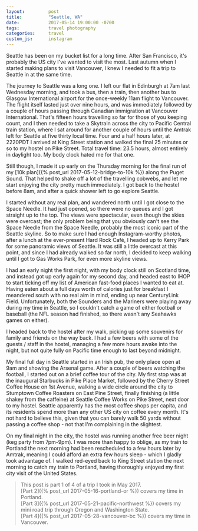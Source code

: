 ```yaml
---
layout:         post
title:          "Seattle, WA"
date:           2017-05-14 19:00:00 -0700
tags:           travel photography
categories:     travel
custom_js:      instagram
---
```


Seattle has been on my bucket list for a long time. After San Francisco, it's probably the US city I've wanted to visit the most. Last autumn when I started making plans to visit Vancouver, I knew I needed to fit a trip to Seattle in at the same time.

<!-- Read More -->

The journey to Seattle was a long one. I left our flat in Edinburgh at 7am last Wednesday morning, and took a bus, then a train, then another bus to Glasgow International airport for the once-weekly 11am flight to Vancouver. The flight itself lasted just over nine hours, and was immediately followed by a couple of hours passing through Canadian immigration at Vancouver International. That's fifteen hours travelling so far for those of you keeping count, and I then needed to take a Skytrain across the city to Pacific Central train station, where I sat around for another couple of hours until the Amtrak left for Seattle at five thirty local time. Four and a half hours later, at 2220PDT I arrived at King Street station and walked the final 25 minutes or so to my hostel on Pike Street. Total travel time: 23.5 hours, almost entirely in daylight too. My body clock hated me for that one.

Still though, I made it up early on the Thursday morning for the final run of my [10k plan]({% post_url 2017-05-12-bridge-to-10k %}) along the Puget Sound. That helped to shake off a lot of the travelling cobwebs, and let me start enjoying the city pretty much immediately. I got back to the hostel before 8am, and after a quick shower left to go explore Seattle.

I started without any real plan, and wandered north until I got close to the Space Needle. It had just opened, so there were no queues and I got straight up to the top. The views were spectacular, even though the skies were overcast; the only problem being that you obviously can't see the Space Needle from the Space Needle, probably the most iconic part of the Seattle skyline. So to make sure I had enough Instagram-worthy photos, after a lunch at the ever-present Hard Rock Café, I headed up to Kerry Park for some panoramic views of Seattle. It was still a little overcast at this point, and since I had already walked so far north, I decided to keep walking until I got to Gas Works Park, for even more skyline views. 

<div class="instagram-container">
    <blockquote class="instagram-media" data-instgrm-captioned data-instgrm-version="6">
        <a href="https://www.instagram.com/p/BT_lnPylf6E/" target="_blank"></a>
    </blockquote>
</div>

I had an early night the first night, with my body clock still on Scotland time, and instead got up early again for my second day, and headed east to IHOP to start ticking off my list of American fast-food places I wanted to eat at. Having eaten about a full days worth of calories just for breakfast I meandered south with no real aim in mind, ending up near CenturyLink Field. Unfortunately, both the Sounders and the Mariners were playing away during my time in Seattle, so I couldn't catch a game of either football or baseball (the NFL season had finished, so there wasn't any Seahawks games on either).

I headed back to the hostel after my walk, picking up some souvenirs for family and friends on the way back. I had a few beers with some of the guests / staff in the hostel, managing a few more hours awake into the night, but not quite fully on Pacific time enough to last beyond midnight.

My final full day in Seattle started in an Irish pub, the only place open at 9am and showing the Arsenal game. After a couple of beers watching the football, I started out on a brief coffee tour of the city. My first stop was at the inaugural Starbucks in Pike Place Market, followed by the Cherry Street Coffee House on 1st Avenue, walking a wide circle around the city to Stumptown Coffee Roasters on East Pine Street, finally finishing (a little shakey from the caffeine) at Seattle Coffee Works on Pike Street, next door to my hostel. Seattle apparently has the most coffee shops per capita, and its residents spend more than any other US city on coffee every month. It's not hard to believe this, given that you can barely walk 50 yards without passing a coffee shop - not that I'm complaining in the slightest.

On my final night in the city, the hostel was running another free beer night (keg party from 7pm-9pm). I was more than happy to oblige, as my train to Portland the next morning had been rescheduled to a few hours later by Amtrak, meaning I could afford an extra few hours sleep - which I gladly took advantage of. I walked red-eyed back to King Street station the next morning to catch my train to Portland, having thoroughly enjoyed my first city visit of the United States.

<div class="instagram-container">
    <blockquote class="instagram-media" data-instgrm-captioned data-instgrm-version="6">
        <a href="https://www.instagram.com/p/BUDkRhMlk0G/" target="_blank"></a>
    </blockquote>
</div>

> This post is part 1 of 4 of a trip I took in May 2017.  
> [Part 2]({% post_url 2017-05-16-portland-or %}) covers my time in Portland.  
> [Part 3]({% post_url 2017-05-21-pacific-northwest %}) covers my mini road trip through Oregon and Washington State.  
> [Part 4]({% post_url 2017-05-28-vancouver-bc %}) covers my time in Vancouver.